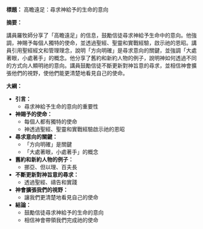 **標題：** 高瞻遠足：尋求神給予的生命的意向

**摘要：**

講員羅牧師分享了「高瞻遠足」的信息，鼓勵信徒尋求神給予生命中的意向。他強調，神賜予每個人獨特的使命，並透過聖經、聖靈和實戰經驗，啟示祂的恩昭。講員引用聖經經文和管理理念，說明「方向明確」是尋求意向的關鍵，並強調「大處著眼，小處著手」的概念。他分享了舊約和新約人物的例子，說明神如何透過不同的方式向人顯明祂的意向。講員鼓勵信徒不斷更新對神旨意的尋求，並相信神會擴張他們的視野，使他們能更清楚地看見自己的使命。

**大綱：**

* **引言：**
    * 尋求神給予生命的意向的重要性
* **神賜予的使命：**
    * 每個人都有獨特的使命
    * 神透過聖經、聖靈和實戰經驗啟示祂的恩昭
* **尋求意向的關鍵：**
    * 「方向明確」是關鍵
    * 「大處著眼，小處著手」的概念
* **舊約和新約人物的例子：**
    * 挪亞、但以理、百夫長
* **不斷更新對神旨意的尋求：**
    * 透過聖經、禱告和實踐
* **神會擴張我們的視野：**
    * 讓我們更清楚地看見自己的使命
* **結論：**
    * 鼓勵信徒尋求神給予的生命的意向
    * 相信神會帶領我們完成祂的使命